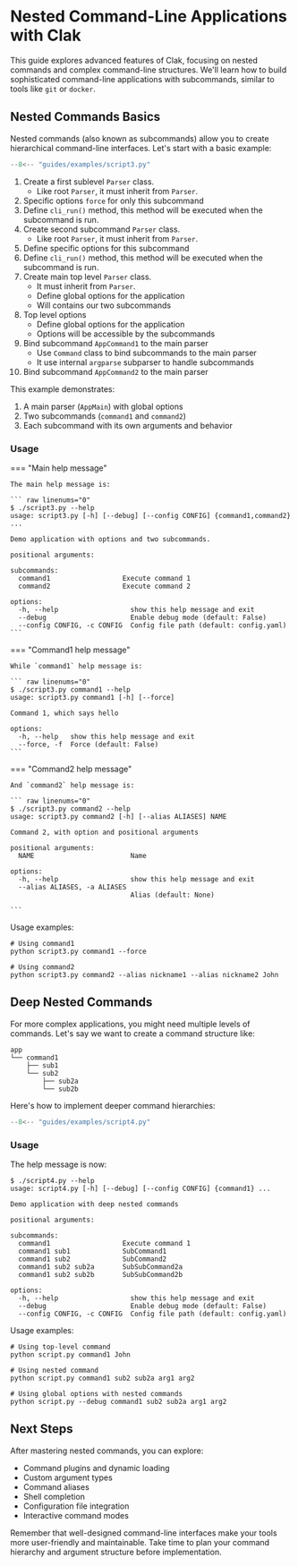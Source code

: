 # Nested Command-Line Applications with Clak

This guide explores advanced features of Clak, focusing on nested commands and complex command-line structures. We'll learn how to build sophisticated command-line applications with subcommands, similar to tools like `git` or `docker`.

## Nested Commands Basics

Nested commands (also known as subcommands) allow you to create hierarchical command-line interfaces. Let's start with a basic example:

``` python title="script3.py" linenums="1"
--8<-- "guides/examples/script3.py"
```

1. Create a first sublevel `Parser` class.
   * Like root `Parser`, it must inherit from `Parser`.
2. Specific options `force` for only this subcommand
3. Define `cli_run()` method, this method will be executed when the subcommand is run.
4. Create second subcommand `Parser` class.
   * Like root `Parser`, it must inherit from `Parser`.
5. Define specific options for this subcommand
6. Define `cli_run()` method, this method will be executed when the subcommand is run.
7. Create main top level `Parser` class.
   * It must inherit from `Parser`.
   * Define global options for the application
   * Will contains our two subcommands
8. Top level options
   * Define global options for the application
   * Options will be accessible by the subcommands
9. Bind subcommand `AppCommand1` to the main parser
   * Use `Command` class to bind subcommands to the main parser
   * It use internal `argparse` subparser to handle subcommands
10. Bind subcommand `AppCommand2` to the main parser

This example demonstrates:

1. A main parser (`AppMain`) with global options
2. Two subcommands (`command1` and `command2`)
3. Each subcommand with its own arguments and behavior

### Usage


=== "Main help message"

    The main help message is:

    ``` raw linenums="0"
    $ ./script3.py --help
    usage: script3.py [-h] [--debug] [--config CONFIG] {command1,command2} ...

    Demo application with options and two subcommands.

    positional arguments:

    subcommands:
      command1                  Execute command 1                                                                    
      command2                  Execute command 2                                                                    

    options:
      -h, --help                  show this help message and exit
      --debug                     Enable debug mode (default: False)
      --config CONFIG, -c CONFIG  Config file path (default: config.yaml)
    ```

=== "Command1 help message"


    While `command1` help message is:

    ``` raw linenums="0"
    $ ./script3.py command1 --help
    usage: script3.py command1 [-h] [--force]

    Command 1, which says hello

    options:
      -h, --help   show this help message and exit
      --force, -f  Force (default: False)
    ```


=== "Command2 help message"


    And `command2` help message is:

    ``` raw linenums="0"
    $ ./script3.py command2 --help
    usage: script3.py command2 [-h] [--alias ALIASES] NAME

    Command 2, with option and positional arguments

    positional arguments:
      NAME                        Name

    options:
      -h, --help                  show this help message and exit
      --alias ALIASES, -a ALIASES
                                  Alias (default: None)

    ```

Usage examples:

``` raw linenums="0"
# Using command1
python script3.py command1 --force

# Using command2
python script3.py command2 --alias nickname1 --alias nickname2 John
```

## Deep Nested Commands

For more complex applications, you might need multiple levels of commands. 
Let's say we want to create a command structure like:

``` raw linenums="0"
app
└── command1
    ├── sub1
    └── sub2
        ├── sub2a
        └── sub2b
```

Here's how to implement deeper command hierarchies:

```python title="script4.py" linenums="1"
--8<-- "guides/examples/script4.py"
```

### Usage

The help message is now:

``` raw linenums="0"
$ ./script4.py --help
usage: script4.py [-h] [--debug] [--config CONFIG] {command1} ...

Demo application with deep nested commands

positional arguments:

subcommands:
  command1                  Execute command 1                        
  command1 sub1             SubCommand1                              
  command1 sub2             SubCommand2                              
  command1 sub2 sub2a       SubSubCommand2a                          
  command1 sub2 sub2b       SubSubCommand2b                          

options:
  -h, --help                  show this help message and exit
  --debug                     Enable debug mode (default: False)
  --config CONFIG, -c CONFIG  Config file path (default: config.yaml)
```

Usage examples:

``` raw linenums="0"
# Using top-level command
python script.py command1 John

# Using nested command
python script.py command1 sub2 sub2a arg1 arg2

# Using global options with nested commands
python script.py --debug command1 sub2 sub2a arg1 arg2
```

## Next Steps

After mastering nested commands, you can explore:

* Command plugins and dynamic loading
* Custom argument types
* Command aliases
* Shell completion
* Configuration file integration
* Interactive command modes

Remember that well-designed command-line interfaces make your tools more user-friendly and maintainable. Take time to plan your command hierarchy and argument structure before implementation.